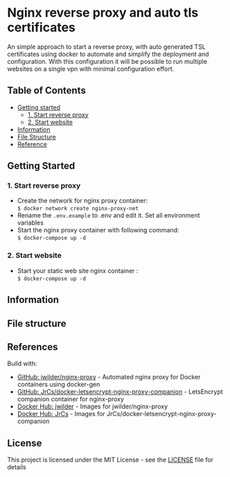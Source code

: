 # Nginx reverse proxy and auto tls certificates

An simple approach to start a reverse proxy, with auto generated TSL certificates using docker to automate
and simplify the deployment and configuration. With this configuration it will be possible
to run multiple websites on a single vpn with minimal configuration effort.

## Table of Contents

- [Getting started](#getting-started)
  - [1. Start reverse proxy](#1-start-reverse-proxy)
  - [2. Start website](#2-start-website)
- [Information](#information)
- [File Structure](#file-structure)
- [Reference](#references)

## Getting Started

### 1. Start reverse proxy

- Create the network for nginx proxy container:  
  `$ docker network create nginx-proxy-net`
- Rename the `.env.example` to .env and edit it. Set all environment variables
- Start the nginx proxy container with following command:  
  `$ docker-compose up -d`

### 2. Start website

- Start your static web site nginx container :  
  `$ docker-compose up -d`

## Information

## File structure

## References

Build with:

- [GitHub: jwilder/nginx-proxy][link-ref-ngx] - Automated nginx proxy for Docker containers using docker-gen
- [GitHub: JrCs/docker-letsencrypt-nginx-proxy-companion][link-ref-tls] - LetsEncrypt companion container for nginx-proxy
- [Docker Hub: jwilder][link-ref-dnx] - Images for jwilder/nginx-proxy
- [Docker Hub: JrCs][link-ref-dls] - Images for JrCs/docker-letsencrypt-nginx-proxy-companion

## License

This project is licensed under the MIT License - see the [LICENSE](LICENSE) file for details

[link-ref-ngx]:     https://github.com/jwilder/nginx-proxy
[link-ref-tls]:     https://github.com/JrCs/docker-letsencrypt-nginx-proxy-companion
[link-ref-dnx]:     https://hub.docker.com/r/jwilder/nginx-proxy
[link-ref-dls]:     https://hub.docker.com/r/jrcs/letsencrypt-nginx-proxy-companion